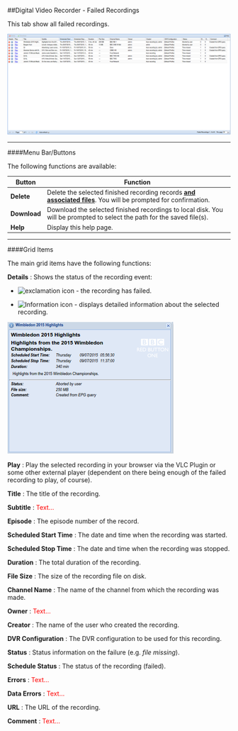 ##Digital Video Recorder - Failed Recordings

This tab show all failed recordings.

!['Failed Recordings' Tab](docresources/failedrecordings1.png)

---

####Menu Bar/Buttons

The following functions are available:

Button       | Function
-------------|----------
**Delete**   | Delete the selected finished recording records **<u>and associated files</u>**. You will be prompted for confirmation.
**Download** | Download the selected finished recordings to local disk. You will be prompted to select the path for the saved file(s).
**Help**     | Display this help page.

---

####Grid Items

The main grid items have the following functions:

**Details**
: Shows the status of the recording event:

* <img class = iconimg src="../icons/exclamation.png" alt="exclamation icon"> - the recording has failed.

* <img class = iconimg src="../icons/information.png" alt="Information icon"> - displays detailed information about the selected recording.

![Failed Recording Details](docresources/failedrecordings2.png)

**Play**
: Play the selected recording in your browser via the VLC Plugin or some
  other external player (dependent on there being enough of the failed
  recording to play, of course).

**Title**
: The title of the recording.

**Subtitle**
: <font color=red>Text...</font>

**Episode**
: The episode number of the record.

**Scheduled Start Time**
: The date and time when the recording was started.

**Scheduled Stop Time**
: The date and time when the recording was stopped.

**Duration**
: The total duration of the recording.

**File Size**
: The size of the recording file on disk.

**Channel Name**
: The name of the channel from which the recording was made.

**Owner**
: <font color=red>Text...</font>

**Creator**
: The name of the user who created the recording.

**DVR Configuration**
: The DVR configuration to be used for this recording.

**Status**
: Status information on the failure (e.g. *file missing*).

**Schedule Status**
: The status of the recording (failed).

**Errors**
: <font color=red>Text...</font>

**Data Errors**
: <font color=red>Text...</font>

**URL**
: The URL of the recording.

**Comment**
: <font color=red>Text...</font>
